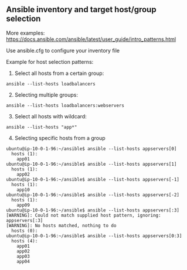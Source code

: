 ## Ansible inventory and target host/group selection

More examples:
https://docs.ansible.com/ansible/latest/user_guide/intro_patterns.html

Use ansible.cfg to configure your inventory file

Example for host selection patterns:

1. Select all hosts from a certain group:
```code
ansible --list-hosts loadbalancers
```

2. Selecting multiple groups:
```code
ansible --list-hosts loadbalancers:webservers
```

3. Select all hosts with wildcard:
```code
ansible --list-hosts "app*"
```

4. Selecting specific hosts from a group
```code
ubuntu@ip-10-0-1-96:~/ansible$ ansible --list-hosts appservers[0]
  hosts (1):
    app01
ubuntu@ip-10-0-1-96:~/ansible$ ansible --list-hosts appservers[1]
  hosts (1):
    app02
ubuntu@ip-10-0-1-96:~/ansible$ ansible --list-hosts appservers[-1]
  hosts (1):
    app10
ubuntu@ip-10-0-1-96:~/ansible$ ansible --list-hosts appservers[-2]
  hosts (1):
    app09
ubuntu@ip-10-0-1-96:~/ansible$ ansible --list-hosts appservers[:3]
[WARNING]: Could not match supplied host pattern, ignoring: appservers[:3]
[WARNING]: No hosts matched, nothing to do
  hosts (0):
ubuntu@ip-10-0-1-96:~/ansible$ ansible --list-hosts appservers[0:3]
  hosts (4):
    app01
    app02
    app03
    app04
```

